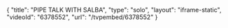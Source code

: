 {
    "title": "PIPE TALK WITH SALBA",
    "type": "solo",
    "layout": "iframe-static",
    "videoId": "6378552",
    "url": "\/tvpembed\/6378552"
}